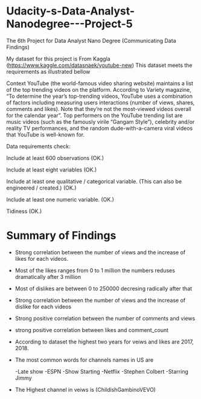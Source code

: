 # Udacity-s-Data-Analyst-Nanodegree---Project-5

The 6th Project for Data Analyst Nano Degree (Communicating Data Findings)

My dataset for this project is From Kaggla (https://www.kaggle.com/datasnaek/youtube-new)
This dataset meets the requirements as illustrated bellow

Context
YouTube (the world-famous video sharing website) maintains a list of the top trending videos on the platform. According to Variety magazine, “To determine the year’s top-trending videos, YouTube uses a combination of factors including measuring users interactions (number of views, shares, comments and likes). Note that they’re not the most-viewed videos overall for the calendar year”. Top performers on the YouTube trending list are music videos (such as the famously virile “Gangam Style”), celebrity and/or reality TV performances, and the random dude-with-a-camera viral videos that YouTube is well-known for.

Data requirements check:

Include at least 600 observations (OK.)

Include at least eight variables (OK.)

Include at least one qualitative / categorical variable. (This can also be engineered / created.) (OK.)

Include at least one numeric variable. (OK.)

Tidiness (OK.)

# Summary of Findings
- Strong correlation between the number of views and the increase of likes for each videos.

- Most of the likes ranges from 0 to 1 million the numbers reduses dramatically after 3 million 

- Most of dislikes are between 0 to 250000 decresing radically after that

- Strong correlation between the number of views and the increase of dislike for each videos

- Strong positive correlation between the number of comments and views  

- strong positive correlation between likes and comment_count

- According to dataset the highest two years for veiws and likes are 2017, 2018.

- The most common words for channels names in US are

    -Late show
    -ESPN
    -Show Starting
    -Netflix
    -Stephen Colbert
    -Starring Jimmy
    
- The Highest channel in veiws is (ChildishGambinoVEVO)
